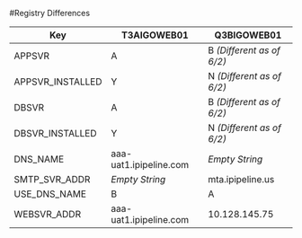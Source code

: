 #Registry Differences

|Key| T3AIGOWEB01|Q3BIGOWEB01|
|-----------------|----------|---------------------|
|APPSVR|A|B *(Different as of 6/2)*|
|APPSVR_INSTALLED|Y|N *(Different as of 6/2)*|
|DBSVR|A|B *(Different as of 6/2)*|
|DBSVR_INSTALLED|Y|N *(Different as of 6/2)*|
|DNS_NAME|aaa-uat1.ipipeline.com|*Empty String*|
|SMTP_SVR_ADDR|*Empty String*|mta.ipipeline.us|
|USE_DNS_NAME|B|A|
|WEBSVR_ADDR|aaa-uat1.ipipeline.com|10.128.145.75|

